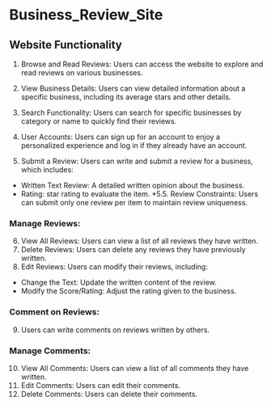 # Business_Review_Site

## Website Functionality

1. Browse and Read Reviews: Users can access the website to explore and read reviews on various businesses.

2. View Business Details: Users can view detailed information about a specific business, including its average stars and other details.

3. Search Functionality: Users can search for specific businesses by category or name to quickly find their reviews.

4. User Accounts: Users can sign up for an account to enjoy a personalized experience and log in if they already have an account.

5. Submit a Review: Users can write and submit a review for a business, which includes:
  * Written Text Review: A detailed written opinion about the business.
  * Rating: star rating to evaluate the item.
*5.5. Review Constraints: Users can submit only one review per item to maintain review uniqueness.

### Manage Reviews:

6. View All Reviews: Users can view a list of all reviews they have written.
7. Delete Reviews: Users can delete any reviews they have previously written.
8. Edit Reviews: Users can modify their reviews, including:
  * Change the Text: Update the written content of the review.
  * Modify the Score/Rating: Adjust the rating given to the business.

### Comment on Reviews:

9. Users can write comments on reviews written by others.
   
### Manage Comments:

10. View All Comments: Users can view a list of all comments they have written.
11. Edit Comments: Users can edit their comments.
12. Delete Comments: Users can delete their comments.

